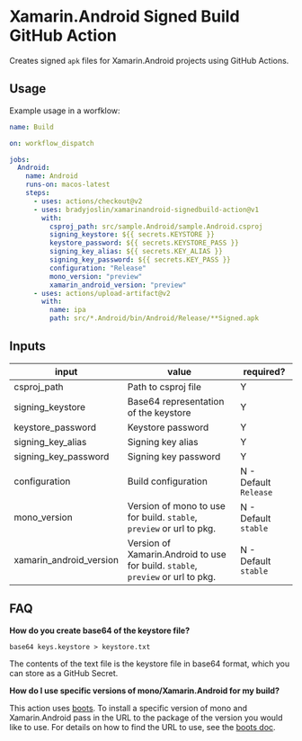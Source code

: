 # Xamarin.Android Signed Build GitHub Action

Creates signed `apk` files for Xamarin.Android projects using GitHub Actions.

## Usage

Example usage in a worfklow:

```yaml
name: Build

on: workflow_dispatch

jobs:
  Android:
    name: Android
    runs-on: macos-latest
    steps:
      - uses: actions/checkout@v2
      - uses: bradyjoslin/xamarinandroid-signedbuild-action@v1
        with:
          csproj_path: src/sample.Android/sample.Android.csproj
          signing_keystore: ${{ secrets.KEYSTORE }}
          keystore_password: ${{ secrets.KEYSTORE_PASS }}
          signing_key_alias: ${{ secrets.KEY_ALIAS }}
          signing_key_password: ${{ secrets.KEY_PASS }}
          configuration: "Release"
          mono_version: "preview"
          xamarin_android_version: "preview"
      - uses: actions/upload-artifact@v2
        with:
          name: ipa
          path: src/*.Android/bin/Android/Release/**Signed.apk
```

## Inputs

| input                   | value                                                                           | required?             |
| ----------------------- | ------------------------------------------------------------------------------- | --------------------- |
| csproj_path             | Path to csproj file                                                             | Y                     |
| signing_keystore        | Base64 representation of the keystore                                           | Y                     |
| keystore_password       | Keystore password                                                               | Y                     |
| signing_key_alias       | Signing key alias                                                               | Y                     |
| signing_key_password    | Signing key password                                                            | Y                     |
| configuration           | Build configuration                                                             | N - Default `Release` |
| mono_version            | Version of mono to use for build. `stable`, `preview` or url to pkg.            | N - Default `stable`  |
| xamarin_android_version | Version of Xamarin.Android to use for build. `stable`, `preview` or url to pkg. | N - Default `stable`  |

## FAQ

**How do you create base64 of the keystore file?**

`base64 keys.keystore > keystore.txt`

The contents of the text file is the keystore file in base64 format, which you can store as a GitHub Secret.

**How do I use specific versions of mono/Xamarin.Android for my build?**

This action uses [boots](https://github.com/jonathanpeppers/boots/). To install a specific version of mono and Xamarin.Android pass in the URL to the package of the version you would like to use. For details on how to find the URL to use, see the [boots doc](https://github.com/jonathanpeppers/boots/blob/master/docs/HowToFindBuilds.md).
